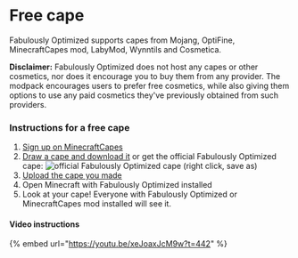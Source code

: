 # Free cape

Fabulously Optimized supports capes from Mojang, OptiFine, MinecraftCapes mod, LabyMod, Wynntils and Cosmetica.

**Disclaimer:** Fabulously Optimized does not host any capes or other cosmetics, nor does it encourage you to buy them from any provider. The modpack encourages users to prefer free cosmetics, while also giving them options to use any paid cosmetics they've previously obtained from such providers.

### Instructions for a free cape

1. [Sign up on MinecraftCapes](https://minecraftcapes.net/account/register)
2. [Draw a cape and download it](https://minecraftcapes.net/gallery/cape-editor) or get the official Fabulously Optimized cape: ![official Fabulously Optimized cape](https://github.com/Fabulously-Optimized/fabulously-optimized/raw/main/cape.png) (right click, save as)
3. [Upload the cape you made](https://minecraftcapes.net/upload-cape)
4. Open Minecraft with Fabulously Optimized installed
5. Look at your cape! Everyone with Fabulously Optimized or MinecraftCapes mod installed will see it.

#### Video instructions

{% embed url="https://youtu.be/xeJoaxJcM9w?t=442" %}
